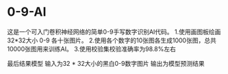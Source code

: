 # 0-9-AI
这是一个可入门卷积神经网络的简单0-9手写数字识别AI代码。
1.使用画图板绘画32*32大小 0-9 各十张图片。
2.使用各个数字的10张图各生成1000张图，总共10000张图用来训练AI。
3.使用校验集校验准确率为98.8%左右

最后结果模型
输入为32 * 32大小的黑白0-9数字图片
输出为模型预测结果
